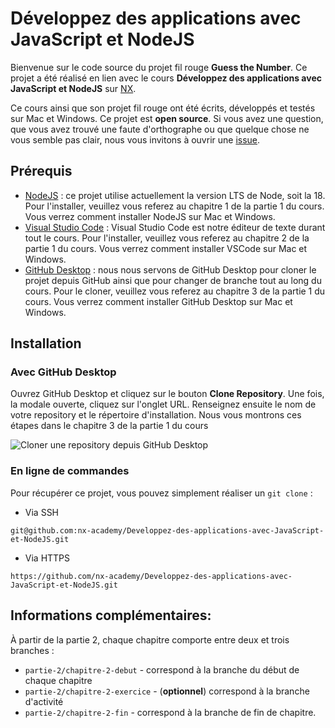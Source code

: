 # Développez des applications avec JavaScript et NodeJS

Bienvenue sur le code source du projet fil rouge **Guess the Number**. Ce projet a été réalisé en lien avec le cours **Développez des applications avec JavaScript et NodeJS** sur [NX](https://nx.academy).

Ce cours ainsi que son projet fil rouge ont été écrits, développés et testés sur Mac et Windows. Ce projet est **open source**. Si vous avez une question, que vous avez trouvé une faute d'orthographe ou que quelque chose ne vous semble pas clair, nous vous invitons à ouvrir une [issue]().

## Prérequis

- [NodeJS](https://nodejs.org/en/) : ce projet utilise actuellement la version LTS de Node, soit la 18. Pour l'installer, veuillez vous referez au chapitre 1 de la partie 1 du cours. Vous verrez comment installer NodeJS sur Mac et Windows.
- [Visual Studio Code](https://code.visualstudio.com/) : Visual Studio Code est notre éditeur de texte durant tout le cours. Pour l'installer, veuillez vous referez au chapitre 2 de la partie 1 du cours. Vous verrez comment installer VSCode sur Mac et Windows.
- [GitHub Desktop](https://desktop.github.com/) : nous nous servons de GitHub Desktop pour cloner le projet depuis GitHub ainsi que pour changer de branche tout au long du cours. Pour le cloner, veuillez vous referez au chapitre 3 de la partie 1 du cours. Vous verrez comment installer GitHub Desktop sur Mac et Windows.

## Installation

### Avec GitHub Desktop

Ouvrez GitHub Desktop et cliquez sur le bouton **Clone Repository**. Une fois, la modale ouverte, cliquez sur l'onglet URL. Renseignez ensuite le nom de votre repository et le répertoire d'installation. Nous vous montrons ces étapes dans le chapitre 3 de la partie 1 du cours

<img src="./github-desktop.png" alt="Cloner une repository depuis GitHub Desktop" />

### En ligne de commandes

Pour récupérer ce projet, vous pouvez simplement réaliser un `git clone` :

- Via SSH
```
git@github.com:nx-academy/Developpez-des-applications-avec-JavaScript-et-NodeJS.git
```

- Via HTTPS
```
https://github.com/nx-academy/Developpez-des-applications-avec-JavaScript-et-NodeJS.git
```

## Informations complémentaires:

À partir de la partie 2, chaque chapitre comporte entre deux et trois branches :
- `partie-2/chapitre-2-debut` - correspond à la branche du début de chaque chapitre
- `partie-2/chapitre-2-exercice` - (**optionnel**) correspond à la branche d'activité
- `partie-2/chapitre-2-fin` - correspond à la branche de fin de chapitre.
